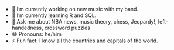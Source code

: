 

- 🔭 I’m currently working on new music with my band.
- 🌱 I’m currently learning R and SQL.
- 💬 Ask me about NBA news, music theory, chess, Jeopardy!, left-handedness, crossword puzzles
- 😄 Pronouns: he/him
- ⚡ Fun fact: I know all the countries and capitals of the world.

